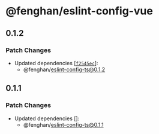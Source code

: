 # @fenghan/eslint-config-vue

## 0.1.2

### Patch Changes

- Updated dependencies [[`f2545ec`](https://github.com/fenghan34/eslint-config/commit/f2545eccf66b32cde1db64d72e5707bf28bc4c78)]:
  - @fenghan/eslint-config-ts@0.1.2

## 0.1.1

### Patch Changes

- Updated dependencies []:
  - @fenghan/eslint-config-ts@0.1.1
